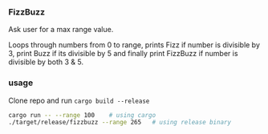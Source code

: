 ### FizzBuzz

Ask user for a max range value.

Loops through numbers from 0 to range, prints Fizz if number is divisible by 3, print Buzz if its divisible by 5 and finally print FizzBuzz if number is divisible by both 3 & 5.

### usage

Clone repo and run `cargo build --release`

```bash
cargo run -- --range 100    # using cargo
./target/release/fizzbuzz --range 265   # using release binary
```
